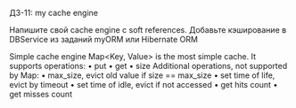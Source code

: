 ДЗ-11: my cache engine

Напишите свой cache engine с soft references.
Добавьте кэширование в DBService из заданий myORM или Hibernate ORM

Simple cache engine
Map<Key, Value> is the most simple cache.
It supports operations:
• put
• get
• size
Additional operations, not supported by Map:
• max_size, evict old value if size == max_size
• set time of life, evict by timeout
• set time of idle, evict if not accessed
• get hits count
• get misses count